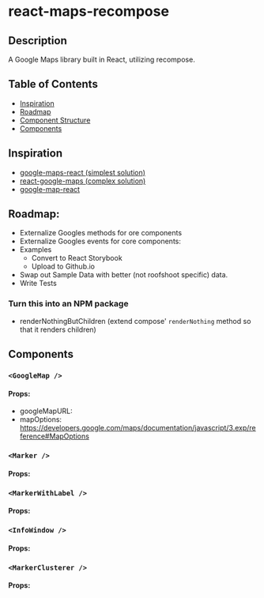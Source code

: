 # react-maps-recompose

## Description
A Google Maps library built in React, utilizing recompose.

## Table of Contents
* [Inspiration](#inspiration)
* [Roadmap](#roadmap)
* [Component Structure](#component-structure)
* [Components](#components)

## Inspiration
* [google-maps-react (simplest solution)](https://github.com/fullstackreact/google-maps-react)
* [react-google-maps (complex solution)](https://github.com/tomchentw/react-google-maps)
* [google-map-react](https://github.com/istarkov/google-map-react)

## Roadmap:
* Externalize Googles methods for ore components
* Externalize Googles events for core components:
* Examples
	* Convert to React Storybook
	* Upload to Github.io
* Swap out Sample Data with better (not roofshoot specific) data.
* Write Tests

### Turn this into an NPM package
* renderNothingButChildren (extend compose' `renderNothing` method so that it renders children)

## Components

### `<GoogleMap />`
#### Props:
* googleMapURL:
* mapOptions: https://developers.google.com/maps/documentation/javascript/3.exp/reference#MapOptions

### `<Marker />`
#### Props:

### `<MarkerWithLabel />`
#### Props:

### `<InfoWindow />`
#### Props:

### `<MarkerClusterer />`
#### Props:
